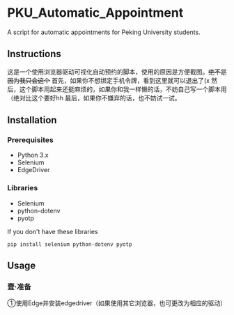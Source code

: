 # PKU_Automatic_Appointment

A script for automatic appointments for Peking University students.

## Instructions
这是一个使用浏览器驱动可视化自动预约的脚本，使用的原因是方便截图。~~绝不是因为我只会这个~~
首先，如果你不想绑定手机令牌，看到这里就可以退出了(x
然后，这个脚本用起来还挺麻烦的，如果你和我一样懒的话，不妨自己写一个脚本用（绝对比这个要好hh
最后，如果你不嫌弃的话，也不妨试一试。

## Installation

### Prerequisites
- Python 3.x
- Selenium
- EdgeDriver

### Libraries
- Selenium
- python-dotenv
- pyotp

If you don't have these libraries
```
pip install selenium python-dotenv pyotp
```

## Usage

### 壹·准备
①使用Edge并安装edgedriver（如果使用其它浏览器，也可更改为相应的驱动）

